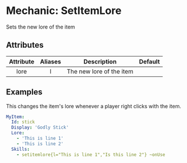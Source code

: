 Mechanic: SetItemLore
================

Sets the new lore of the item

Attributes
----------

| Attribute | Aliases |       Description        | Default |
|:---------:|:-------:|:------------------------:|:-------:|
|   lore    |    l    | The new lore of the item |         |



Examples
--------
This changes the item's lore whenever a player right clicks with the item.
```yaml
MyItem:
  Id: stick
  Display: 'Godly Stick'
  Lore:
    - 'This is line 1'
    - 'This is line 2'
  Skills:
    - setitemlore{l="This is line 1","Is this line 2"} ~onUse
```